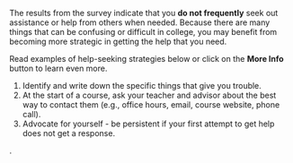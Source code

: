 The results from the survey indicate that you **do not frequently** seek out assistance or help from others when needed. Because there are many things that can be confusing or difficult in college, you may benefit from becoming more strategic in getting the help that you need.  

Read examples of help-seeking strategies below or click on the **More Info** button to learn even more. 

1.	Identify and write down the specific things that give you trouble.
2.	At the start of a course, ask your teacher and advisor about the best way to contact them (e.g., office hours, email, course website, phone call).
3.	Advocate for yourself - be persistent if your first attempt to get help does not get a response.

.
